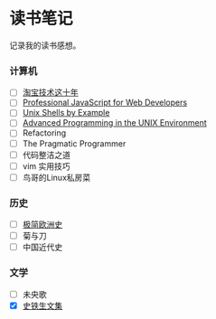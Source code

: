 # 读书笔记

记录我的读书感想。

### 计算机

- [ ] [淘宝技术这十年](computer/it/taobao)
- [ ] [Professional JavaScript for Web Developers](computer/js/professional)
- [ ] [Unix Shells by Example](computer/shell/use)
- [ ] [Advanced Programming in the UNIX Environment](computer/os/apue)
- [ ] Refactoring
- [ ] The Pragmatic Programmer
- [ ] 代码整洁之道
- [ ] vim 实用技巧
- [ ] 鸟哥的Linux私房菜

### 历史

- [ ] [极简欧洲史](history/shortest_europe)
- [ ] 菊与刀
- [ ] 中国近代史

### 文学

- [ ] 未央歌
- [x] [史铁生文集](literature/shitiesheng)
